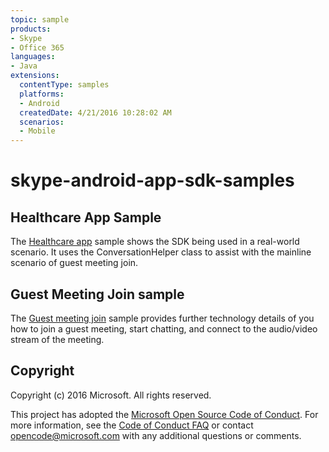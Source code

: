 ```yaml
---
topic: sample
products:
- Skype
- Office 365
languages:
- Java
extensions:
  contentType: samples
  platforms:
  - Android
  createdDate: 4/21/2016 10:28:02 AM
  scenarios:
  - Mobile
---
```

# skype-android-app-sdk-samples


## Healthcare App Sample
The [Healthcare app](https://github.com/OfficeDev/skype-android-app-sdk-samples/tree/master/HealthcareApp) sample shows the SDK being used in a real-world scenario.  It uses the ConversationHelper class to assist with the mainline scenario of guest meeting join.
   
## Guest Meeting Join sample
The [Guest meeting join](https://github.com/OfficeDev/skype-android-app-sdk-samples/tree/master/GuestMeetingJoin) sample provides further technology details of you how to join a guest meeting, start chatting, and connect to the audio/video stream of the meeting.

## Copyright
Copyright (c) 2016 Microsoft. All rights reserved.



This project has adopted the [Microsoft Open Source Code of Conduct](https://opensource.microsoft.com/codeofconduct/). For more information, see the [Code of Conduct FAQ](https://opensource.microsoft.com/codeofconduct/faq/) or contact [opencode@microsoft.com](mailto:opencode@microsoft.com) with any additional questions or comments.

